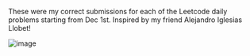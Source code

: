 These were my correct submissions for each of the Leetcode daily problems starting from Dec 1st. Inspired by my friend Alejandro Iglesias Llobet!

![image](https://github.com/user-attachments/assets/4898d0dd-c7d1-4023-a0a4-9ff3a850526d)


